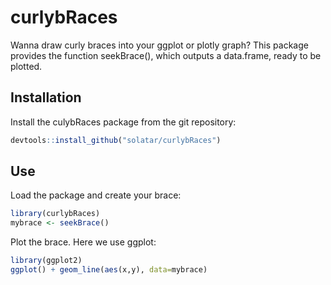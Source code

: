 # curlybRaces
Wanna draw curly braces into your ggplot or plotly graph? This package provides the function seekBrace(), which outputs a data.frame, ready to be plotted.

## Installation

Install the culybRaces package from the git repository:
``` r
devtools::install_github("solatar/curlybRaces")
```

## Use

Load the package and create your brace:
``` r
library(curlybRaces)
mybrace <- seekBrace()
```

Plot the brace. Here we use ggplot:
``` r
library(ggplot2)
ggplot() + geom_line(aes(x,y), data=mybrace)
```
